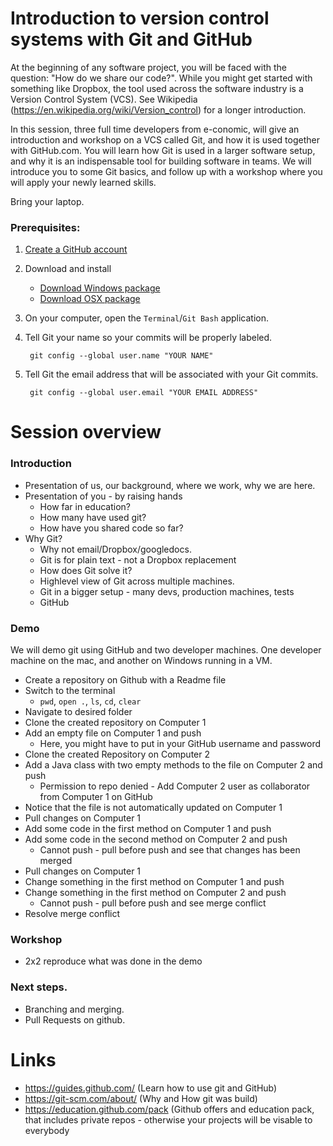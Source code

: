 # Introduction to version control systems with Git and GitHub

At the beginning of any software project, you will be faced with the question:
"How do we share our code?". While you might get started with something like
Dropbox, the tool used across the software industry is a Version Control
System (VCS). See Wikipedia (https://en.wikipedia.org/wiki/Version_control)
for a longer introduction.

In this session, three full time developers from e-conomic, will give an
introduction and workshop on a VCS called Git, and how it is used together
with GitHub.com. You will learn how Git is used in a larger software setup,
and why it is an indispensable tool for building software in teams. We will
introduce you to some Git basics, and follow up with a workshop where you will
apply your newly learned skills.

Bring your laptop.

### Prerequisites:
1. [Create a GitHub account](https://github.com/join)
2. Download and install

   * [Download Windows package](https://git-for-windows.github.io)
   * [Download OSX package](https://git-scm.com)
   
3. On your computer, open the `Terminal`/`Git Bash` application.
4. Tell Git your name so your commits will be properly labeled.

        git config --global user.name "YOUR NAME"

5. Tell Git the email address that will be associated with your Git commits.

        git config --global user.email "YOUR EMAIL ADDRESS"

# Session overview

### Introduction
* Presentation of us, our background, where we work, why we are here.
* Presentation of you - by raising hands 
   * How far in education?
   * How many have used git?
   * How have you shared code so far?
* Why Git?
    * Why not email/Dropbox/googledocs.
    * Git is for plain text - not a Dropbox replacement
    * How does Git solve it?
    * Highlevel view of Git across multiple machines.
    * Git in a bigger setup - many devs, production machines, tests
    * GitHub

### Demo

We will demo git using GitHub and two developer machines. One developer machine on the mac,
and another on Windows running in a VM.

* Create a repository on Github with a Readme file
* Switch to the terminal
   * `pwd`, `open .`, `ls`, `cd`, `clear`
* Navigate to desired folder
* Clone the created repository on Computer 1
* Add an empty file on Computer 1 and push
   * Here, you might have to put in your GitHub username and password
* Clone the created Repository on Computer 2
* Add a Java class with two empty methods to the file on Computer 2 and push
   * Permission to repo denied - Add Computer 2 user as collaborator from Computer 1 on GitHub
* Notice that the file is not automatically updated on Computer 1
* Pull changes on Computer 1
* Add some code in the first method on Computer 1 and push
* Add some code in the second method on Computer 2 and push
  * Cannot push - pull before push and see that changes has been merged
* Pull changes on Computer 1
* Change something in the first method on Computer 1 and push
* Change something in the first method on Computer 2 and push
  * Cannot push - pull before push and see merge conflict
* Resolve merge conflict


### Workshop
* 2x2 reproduce what was done in the demo

### Next steps.
* Branching and merging.
* Pull Requests on github.


# Links
* https://guides.github.com/ (Learn how to use git and GitHub)
* https://git-scm.com/about/ (Why and How git was build)
* https://education.github.com/pack (Github offers and education pack, that includes private repos - otherwise your projects will be visable to everybody
